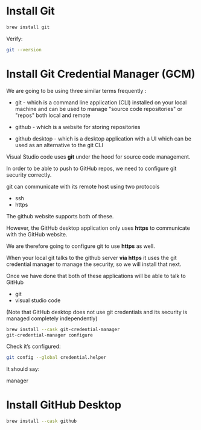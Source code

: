 # Install Git

```bash
brew install git
```

Verify:

```bash
git --version
```

# Install Git Credential Manager (GCM)

We are going to be using three similar terms frequently :

- git - which is a command line application (CLI) installed on your local machine and can be used to manage "source code repositories" or "repos" both local and remote

- github - which is a website for storing repositories

- github desktop - which is a desktop application with a UI which can be used as an alternative to the git CLI

Visual Studio code uses **git** under the hood for source code management.

In order to be able to push to GitHub repos, we need to configure git security correctly.

git can communicate with its remote host using two protocols

- ssh
- https

The github website supports both of these.

However, the GitHub desktop application only uses **https** to communicate with the GitHub website.

We are therefore going to configure git to use **https** as well.

When your local git talks to the github server **via https** it uses the git credential manager to manage the security, so we will install that next.

Once we have done that both of these applications will be able to talk to GitHub

- git
- visual studio code

(Note that GitHub desktop does not use git credentials and its security is managed completely independently)

```bash
brew install --cask git-credential-manager
git-credential-manager configure
```

Check it’s configured:

```bash
git config --global credential.helper
```

It should say:

manager

# Install GitHub Desktop

```bash
brew install --cask github
```
